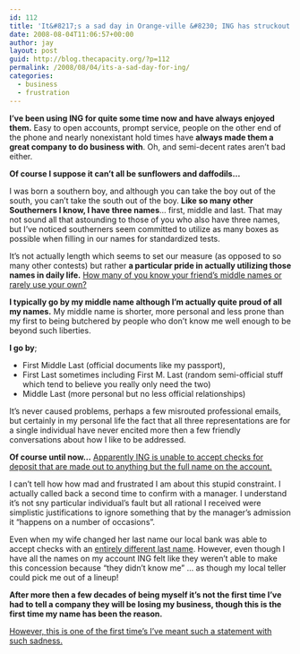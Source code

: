 ```yaml
---
id: 112
title: 'It&#8217;s a sad day in Orange-ville &#8230; ING has struckout'
date: 2008-08-04T11:06:57+00:00
author: jay
layout: post
guid: http://blog.thecapacity.org/?p=112
permalink: /2008/08/04/its-a-sad-day-for-ing/
categories:
  - business
  - frustration
---
```

**I&#8217;ve been using ING for quite some time now and have always enjoyed them.** Easy to open accounts, prompt service, people on the other end of the phone and nearly nonexistant hold times have **always made them a great company to do business with**. Oh, and semi-decent rates aren&#8217;t bad either.

**Of course I suppose it can&#8217;t all be sunflowers and daffodils&#8230;**

I was born a southern boy, and although you can take the boy out of the south, you can&#8217;t take the south out of the boy. **Like so many other Southerners I know, I have three names**&#8230; first, middle and last. That may not sound all that astounding to those of you who also have three names, but I&#8217;ve noticed southerners seem committed to utilize as many boxes as possible when filling in our names for standardized tests.

It&#8217;s not actually length which seems to set our measure (as opposed to so many other contests) but rather **a particular pride in actually utilizing those names in daily life.** <span style="text-decoration: underline;">How many of you know your friend&#8217;s middle names or rarely use your own?</span>

**I typically go by my middle name although I&#8217;m actually quite proud of all my names.** My middle name is shorter, more personal and less prone than my first to being butchered by people who don&#8217;t know me well enough to be beyond such liberties.

**I go by**;

  * First Middle Last (official documents like my passport),
  * First Last sometimes including First M. Last (random semi-official stuff which tend to believe you really only need the two)
  * Middle Last (more personal but no less official relationships)

It&#8217;s never caused problems, perhaps a few misrouted professional emails, but certainly in my personal life the fact that all three representations are for a single individual have never encited more then a few friendly conversations about how I like to be addressed.

**Of course until now&#8230;** <span style="text-decoration: underline;">Apparently ING is unable to accept checks for deposit that are made out to anything but the full name on the account.</span>

I can&#8217;t tell how how mad and frustrated I am about this stupid constraint. I actually called back a second time to confirm with a manager. I understand it&#8217;s not sny particular individual&#8217;s fault but all rational I received were simplistic justifications to ignore something that by the manager&#8217;s admission it &#8220;happens on a number of occasions&#8221;.

Even when my wife changed her last name our local bank was able to accept checks with an <span style="text-decoration: underline;">entirely different last name</span>. However, even though I have all the names on my account ING felt like they weren&#8217;t able to make this concession because &#8220;they didn&#8217;t know me&#8221; &#8230; as though my local teller could pick me out of a lineup!

**After more then a few decades of being myself it&#8217;s not the first time I&#8217;ve had to tell a company they will be losing my business, though this is the first time my name has been the reason.**

<span style="text-decoration: underline;">However, this is one of the first time&#8217;s I&#8217;ve meant such a statement with such sadness.</span>